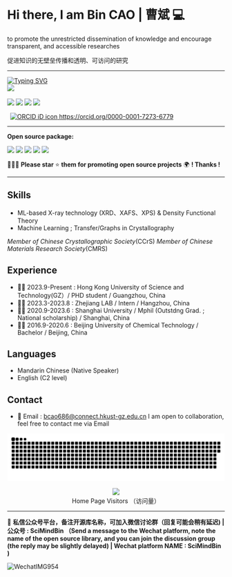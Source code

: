 

# Hi there, I am Bin CAO | 曹斌  💻 

to promote the unrestricted dissemination of knowledge and encourage transparent, and accessible researches

促进知识的无壁垒传播和透明、可访问的研究

---

<p align="left">
<a href="https://github.com/Bin-Cao">
    <img src="https://readme-typing-svg.demolab.com?font=Georgia&size=18&duration=2000&pause=100&multiline=true&width=500&height=80&lines=Bin+CAO+(曹斌);Researcher+%7C+PhD+Student+%7C+Focus+On+Xray+spectrography;Crystallography+%7C+XRD+%7C+XPS+%7C+Machine+Learning" alt="Typing SVG" />
</a>
<br/>
 
<a href="https://github.com/Bin-Cao">
    <img src="https://github-stats-alpha.vercel.app/api?username=Bin-Cao&cc=22272e&tc=47BCF6&ic=fff&bc=1000">
</a>
</p>

 
[![](https://img.shields.io/badge/ResearchGate-Bin%20Cao-yellowgreen)](https://www.researchgate.net/profile/Bin-Cao-37)
[![](https://img.shields.io/badge/Google%20Scholar-Bin%20CAO-orange)](https://scholar.google.com.hk/citations?user=XXCuRdoAAAAJ&hl=zh-CN)
[![](https://img.shields.io/badge/Repositories-GitHub-blue)](https://github.com/Bin-Cao?tab=repositories)
[![](https://img.shields.io/badge/Open--source%20Projects-PyPI-orange)](https://pypi.org/user/CaoBin/)

<a
  id="cy-effective-orcid-url"
  class="underline"
   href="https://orcid.org/0000-0001-7273-6779"
   target="orcid.widget"
   rel="me noopener noreferrer"
   style="vertical-align: top">
   <img
      src="https://orcid.org/sites/default/files/images/orcid_16x16.png"
      style="width: 1em; margin-inline-start: 0.5em"
      alt="ORCID iD icon"/>
    https://orcid.org/0000-0001-7273-6779
  </a>

   
---
**Open source package:**

[![](https://img.shields.io/badge/TCLR-GitHub-green)](https://github.com/Bin-Cao/TCLRmodel)
[![](https://img.shields.io/badge/TCGPR-GitHub-green)](https://github.com/Bin-Cao/TCGPR)
[![](https://img.shields.io/badge/Bgolearn-GitHub-green)](https://github.com/Bin-Cao/Bgolearn)
[![](https://img.shields.io/badge/TrAdaBoost-GitHub-green)](https://github.com/Bin-Cao/TrAdaboost)
[![](https://img.shields.io/badge/WPEM-GitHub-green)](https://github.com/Bin-Cao/WPEM)

🤝🤝🤝 **Please star** ⭐️ **them for promoting open source projects** 🌍 **! Thanks !**
  

---

## Skills
+ ML-based X-ray technology (XRD、XAFS、XPS) & Density Functional Theory
+ Machine Learning ; Transfer/Graphs in Crystallography

*Member of Chinese Crystallographic Society*(CCrS) *Member of Chinese Materials Research Society*(CMRS)
## Experience
+ 👨‍🎓 2023.9-Present : Hong Kong University of Science and Technology(GZ）/ PHD student / Guangzhou, China
+ 👨‍💻 2023.3-2023.8 : Zhejiang LAB / Intern / Hangzhou, China
+ 👨‍🎓 2020.9-2023.6 : Shanghai University / Mphil (Outstdng Grad. ; National scholarship) / Shanghai, China
+ 👨‍🎓 2016.9-2020.6 : Beijing University of Chemical Technology / Bachelor / Beijing, China

## Languages
+ Mandarin Chinese (Native Speaker)
+ English (C2 level)

## Contact

+ 📨 Email : bcao686@connect.hkust-gz.edu.cn
I am open to collaboration, feel free to contact me via Email


<a href=#><img src="contributions.svg"></a>
<p align="center"> 
  <img src="https://profile-counter.glitch.me/Bin-Cao/count.svg" />
  <br>
  Home Page Visitors （访问量）
  <br>
</p>

---




📨 **私信公众号平台，备注开源库名称，可加入微信讨论群（回复可能会稍有延迟)  | 公众号 : SciMindBin （Send a message to the Wechat platform, note the name of the open source library, and you can join the discussion group (the reply may be slightly delayed) | Wechat platform NAME : SciMindBin )**


![WechatIMG954](https://github.com/Bin-Cao/Bin-Cao/assets/86995074/22c3d038-4b71-480d-9e73-b498bc39a8e8)
